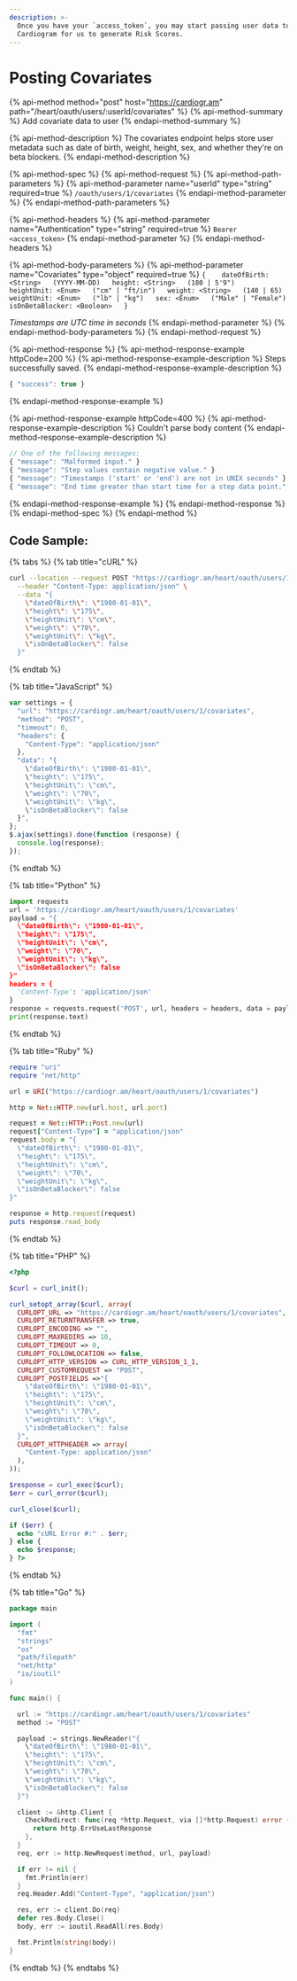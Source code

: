 ```yaml
---
description: >-
  Once you have your `access_token`, you may start passing user data to
  Cardiogram for us to generate Risk Scores.
---
```


# Posting Covariates

{% api-method method="post" host="https://cardiogr.am" path="/heart/oauth/users/:userId/covariates" %}
{% api-method-summary %}
Add covariate data to user
{% endapi-method-summary %}

{% api-method-description %}
The covariates endpoint helps store user metadata such as date of birth, weight, height, sex, and whether they're on beta blockers.
{% endapi-method-description %}

{% api-method-spec %}
{% api-method-request %}
{% api-method-path-parameters %}
{% api-method-parameter name="userId" type="string" required=true %}
`/oauth/users/1/covariates`
{% endapi-method-parameter %}
{% endapi-method-path-parameters %}

{% api-method-headers %}
{% api-method-parameter name="Authentication" type="string" required=true %}
`Bearer <access_token>`
{% endapi-method-parameter %}
{% endapi-method-headers %}

{% api-method-body-parameters %}
{% api-method-parameter name="Covariates" type="object" required=true %}
`{   
  dateOfBirth: <String>  
    (YYYY-MM-DD)  
  height: <String>  
    (180 | 5'9")  
  heightUnit: <Enum>  
    ("cm" | "ft/in")  
  weight: <String>  
    (140 | 65)  
  weightUnit: <Enum>  
    ("lb" | "kg")  
  sex: <Enum>  
    ("Male" | "Female")  
  isOnBetaBlocker: <Boolean>  
}`   
  
_Timestamps are UTC time in seconds_
{% endapi-method-parameter %}
{% endapi-method-body-parameters %}
{% endapi-method-request %}

{% api-method-response %}
{% api-method-response-example httpCode=200 %}
{% api-method-response-example-description %}
Steps successfully saved.
{% endapi-method-response-example-description %}

```javascript
{ "success": true }
```
{% endapi-method-response-example %}

{% api-method-response-example httpCode=400 %}
{% api-method-response-example-description %}
Couldn't parse body content
{% endapi-method-response-example-description %}

```javascript
// One of the following messages:
{ "message": "Malformed input." }
{ "message": "Step values contain negative value." }
{ "message": "Timestamps ('start' or 'end') are not in UNIX seconds" }
{ "message": "End time greater than start time for a step data point." }
```
{% endapi-method-response-example %}
{% endapi-method-response %}
{% endapi-method-spec %}
{% endapi-method %}

## Code Sample:

{% tabs %}
{% tab title="cURL" %}
```bash
curl --location --request POST "https://cardiogr.am/heart/oauth/users/1/covariates" \
  --header "Content-Type: application/json" \
  --data "{
    \"dateOfBirth\": \"1980-01-01\",
    \"height\": \"175\",
    \"heightUnit\": \"cm\",
    \"weight\": \"70\",
    \"weightUnit\": \"kg\",
    \"isOnBetaBlocker\": false
  }"
```
{% endtab %}

{% tab title="JavaScript" %}
```javascript
var settings = {
  "url": "https://cardiogr.am/heart/oauth/users/1/covariates",
  "method": "POST",
  "timeout": 0,
  "headers": {
    "Content-Type": "application/json"
  },
  "data": "{
    \"dateOfBirth\": \"1980-01-01\",
    \"height\": \"175\",
    \"heightUnit\": \"cm\",
    \"weight\": \"70\",
    \"weightUnit\": \"kg\",
    \"isOnBetaBlocker\": false
  }",
};
$.ajax(settings).done(function (response) {
  console.log(response);
});
```
{% endtab %}

{% tab title="Python" %}
```python
import requests
url = 'https://cardiogr.am/heart/oauth/users/1/covariates'
payload = "{
  \"dateOfBirth\": \"1980-01-01\",
  \"height\": \"175\",
  \"heightUnit\": \"cm\",
  \"weight\": \"70\",
  \"weightUnit\": \"kg\",
  \"isOnBetaBlocker\": false
}"
headers = {
  'Content-Type': 'application/json'
}
response = requests.request('POST', url, headers = headers, data = payload, allow_redirects=False, timeout=undefined, allow_redirects=false)
print(response.text)
```
{% endtab %}

{% tab title="Ruby" %}
```ruby
require "uri"
require "net/http"

url = URI("https://cardiogr.am/heart/oauth/users/1/covariates")

http = Net::HTTP.new(url.host, url.port)

request = Net::HTTP::Post.new(url)
request["Content-Type"] = "application/json"
request.body = "{
  \"dateOfBirth\": \"1980-01-01\",
  \"height\": \"175\",
  \"heightUnit\": \"cm\",
  \"weight\": \"70\",
  \"weightUnit\": \"kg\",
  \"isOnBetaBlocker\": false
}"

response = http.request(request)
puts response.read_body
```
{% endtab %}

{% tab title="PHP" %}
```php
<?php

$curl = curl_init();

curl_setopt_array($curl, array(
  CURLOPT_URL => "https://cardiogr.am/heart/oauth/users/1/covariates",
  CURLOPT_RETURNTRANSFER => true,
  CURLOPT_ENCODING => "",
  CURLOPT_MAXREDIRS => 10,
  CURLOPT_TIMEOUT => 0,
  CURLOPT_FOLLOWLOCATION => false,
  CURLOPT_HTTP_VERSION => CURL_HTTP_VERSION_1_1,
  CURLOPT_CUSTOMREQUEST => "POST",
  CURLOPT_POSTFIELDS =>"{
    \"dateOfBirth\": \"1980-01-01\",
    \"height\": \"175\",
    \"heightUnit\": \"cm\",
    \"weight\": \"70\",
    \"weightUnit\": \"kg\",
    \"isOnBetaBlocker\": false
  }",
  CURLOPT_HTTPHEADER => array(
    "Content-Type: application/json"
  ),
));

$response = curl_exec($curl);
$err = curl_error($curl);

curl_close($curl);

if ($err) {
  echo "cURL Error #:" . $err;
} else {
  echo $response;
} ?>
```
{% endtab %}

{% tab title="Go" %}
```go
package main

import (
  "fmt"
  "strings"
  "os"
  "path/filepath"
  "net/http"
  "io/ioutil"
)

func main() {

  url := "https://cardiogr.am/heart/oauth/users/1/covariates"
  method := "POST"

  payload := strings.NewReader("{
    \"dateOfBirth\": \"1980-01-01\",
    \"height\": \"175\",
    \"heightUnit\": \"cm\",
    \"weight\": \"70\",
    \"weightUnit\": \"kg\",
    \"isOnBetaBlocker\": false
  }")

  client := &http.Client {
    CheckRedirect: func(req *http.Request, via []*http.Request) error {
      return http.ErrUseLastResponse
    },
  }
  req, err := http.NewRequest(method, url, payload)

  if err != nil {
    fmt.Println(err)
  }
  req.Header.Add("Content-Type", "application/json")

  res, err := client.Do(req)
  defer res.Body.Close()
  body, err := ioutil.ReadAll(res.Body)

  fmt.Println(string(body))
}
```
{% endtab %}
{% endtabs %}

